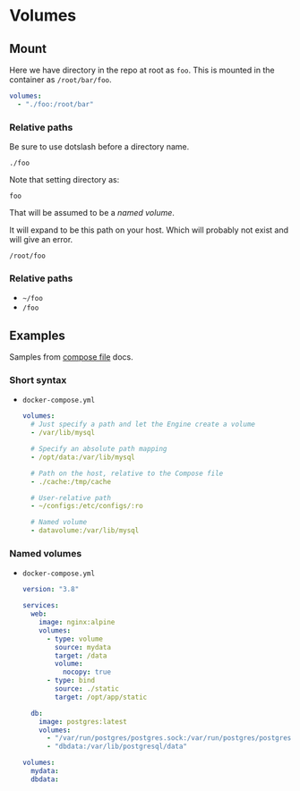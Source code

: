 # Volumes


## Mount

Here we have directory in the repo at root as `foo`.
This is mounted in the container as `/root/bar/foo`.

```yaml
volumes:
  - "./foo:/root/bar"
```

### Relative paths

Be sure to use dotslash before a directory name.

```
./foo
```

Note that setting directory as:

```
foo
```

That will be assumed to be a _named volume_.

It will expand to be this path on your host. Which will probably not exist and will give an error.

```
/root/foo
```

### Relative paths

- `~/foo`
- `/foo`


## Examples

Samples from [compose file](https://docs.docker.com/compose/compose-file/) docs.

### Short syntax

- `docker-compose.yml`
    ```yaml
    volumes:
      # Just specify a path and let the Engine create a volume
      - /var/lib/mysql

      # Specify an absolute path mapping
      - /opt/data:/var/lib/mysql

      # Path on the host, relative to the Compose file
      - ./cache:/tmp/cache

      # User-relative path
      - ~/configs:/etc/configs/:ro

      # Named volume
      - datavolume:/var/lib/mysql
    ```

### Named volumes

- `docker-compose.yml`
    ```yaml
    version: "3.8"

    services:
      web:
        image: nginx:alpine
        volumes:
          - type: volume
            source: mydata
            target: /data
            volume:
              nocopy: true
          - type: bind
            source: ./static
            target: /opt/app/static

      db:
        image: postgres:latest
        volumes:
          - "/var/run/postgres/postgres.sock:/var/run/postgres/postgres.sock"
          - "dbdata:/var/lib/postgresql/data"

    volumes:
      mydata:
      dbdata:
    ```
